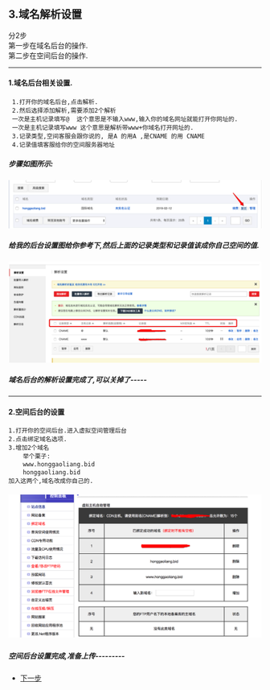 ## 3.域名解析设置

分2步  
第一步在域名后台的操作.  
第二步在空间后台的操作.

---

#### 1.域名后台相关设置.

```
 1.打开你的域名后台,点击解析.
 2.然后选择添加解析,需要添加2个解析
 一次是主机记录填写@  这个意思是不输入www,输入你的域名网址就能打开你网址的.
 一次是主机记录填写www 这个意思是解析带www+你域名打开网址的.  
 3.记录类型,空间客服会跟你说的, 是A 的用A ,是CNAME 的用 CNAME
 4.记录值填客服给你的空间服务器地址
```



##### 步骤如图所示:

![](/assets/Snip20170216_13.png)

##### 给我的后台设置图给你参考下,然后上面的记录类型和记录值该成你自己空间的值.

![](/assets/Snip20170216_17.png)







##### 域名后台的解析设置完成了,可以关掉了-----

---

#### 2.空间后台的设置

```
1.打开你的空间后台.进入虚拟空间管理后台
2.点击绑定域名选项.
3.增加2个域名
    举个栗子:
    www.honggaoliang.bid
    honggaoliang.bid
加入这两个,域名改成你自己的.
```

##### ![](/assets/Snip20170216_18.png)



##### 

##### 空间后台设置完成,准备上传---------


* [下一步](https://github.com/h615861768/creatwebsite/tree/master/%E6%AD%A5%E9%AA%A4%E5%9B%9B)


